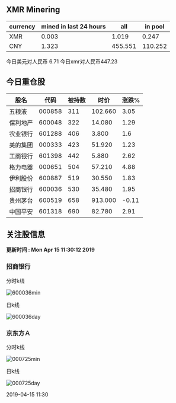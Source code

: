 ## XMR Minering

|currency|mined in last 24 hours|all|in pool|
|---|---|---|---|
|XMR|0.003|1.019|0.247|
|CNY|1.323|455.551|110.252|

今日美元对人民币 6.71	今日xmr对人民币447.23


## 今日重仓股 

|股名|代码|被持数|时价|涨跌%|
|---|---|---|---|---|
|五粮液|000858|311|102.660|3.05|
|保利地产|600048|322|14.080|1.29|
|农业银行|601288|406|3.800|1.6|
|美的集团|000333|423|51.920|1.23|
|工商银行|601398|442|5.880|2.62|
|格力电器|000651|504|57.210|4.88|
|伊利股份|600887|519|30.550|1.83|
|招商银行|600036|530|35.480|1.95|
|贵州茅台|600519|658|913.000|-0.11|
|中国平安|601318|690|82.780|2.91|

## 关注股信息
**更新时间 : Mon Apr 15 11:30:12 2019**
### 招商银行 
分时k线

![600036min](http://image.sinajs.cn/newchart/min/n/sh600036.gif)

日k线

![600036day](http://image.sinajs.cn/newchart/daily/n/sh600036.gif)

### 京东方Ａ 
分时k线

![000725min](http://image.sinajs.cn/newchart/min/n/sz000725.gif)

日k线

![000725day](http://image.sinajs.cn/newchart/daily/n/sz000725.gif)

2019-04-15 11:30
